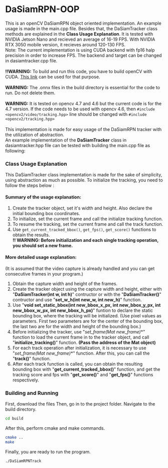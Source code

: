 # DaSiamRPN-OOP

This is an openCV DaSiamRPN object oriented implementation. An example usage is made in the main.cpp file. Besides that, the DaSiamTracker class methods are explained in the **Class Usage Explanation**. It is tested with NVIDIA Jetson Nano and recieved an average of 16-19 FPS. With NVIDIA RTX 3050 mobile version, it recieves around 120-130 FPS.\
Note: The current implementation is using CUDA backend with fp16 halp precision in order to increase FPS. The backend and target can be changed in dasiamtracker.cpp file.\
\
**!!WARNING:** To build and run this code, you have to build openCV with CUDA. [This link](https://github.com/zadobudak/Install-Opencv-4.7.0-CUDA-Ubuntu) can be used for that purpose.\
\
**WARNING:** The .onnx files in the build directory is essential for the code to run. Do not delete them.\
\
**WARNING:**  It is tested on opencv 4.7 and 4.6 but the current code is for the 4.7 version. If the code needs to be used with opencv 4.6, then `#include <opencv2/video/tracking.hpp>` line should be changed with  `#include <opencv2/tracking.hpp>`\
\
This implementation is made for easy usage of the DaSiamRPN tracker with the utilization of abstraction.\
An example implementation of the **DaSiamTracker** class in dasiamtracker.hpp file can be tested with building the main.cpp file as following:

### Class Usage Explanation
This DaSiamTracker class implementation is made for the sake of simplicity, using abstraction as much as possible. To initialize the tracking, you need to follow the steps below :

#### Summary of the usage explanation:
1. Create the tracker object, set it's width and height. Also declare the initial bounding box coordinates.
2. To initialize, set the current frame and call the initialize tracking function.
3. To resume the tracking, set the current frame and call the track function.
4. Use `get_current_tracked_bbox()`, `get_fps()`, `get_score()` functions to obtain the results.\
**!! WARNING: Before initialization and each single tracking operation, you should set a new frame.**

#### More detailed usage explanation:
(It is assumed that the video capture is already handled and you can get consecutive frames in your program.)
1. Obtain the capture width and height of the frames.
2. Create the tracker object using the capture width and height, either with "**DaSiamTracker(int w, int h)**" contructor or with the "**DaSiamTracker()**" contructor and use "**set_w_h(int new_w, int new_h)**" function.
3. Use "**void set_static_bbox(int new_bbox_x_px, int new_bbox_y_px, int new_bbox_w_px, int new_bbox_h_px)**" funtion to declare the static bounding box, where the tracking will be initialized. (Use pixel values as parameters. First two parameters are for the center of the bounding box, the last two are for the width and height of the bounding box.)
4. Before initializing the tracker, use "**set_frame(Mat* new_frame)**" function to load the current frame in to the tracker object, and call "**initialize_tracking()**" function. **(Pass the address of the Mat object)**
5. For each track operation after initialization, it is necessary to use "**set_frame(Mat* new_frame)**" function. After this, you can call the "**track()**" function.
6. After each track function is called, you can obtain the resulting bounding box with "**get_current_tracked_bbox()**" function, and get the tracking score and fps with "**get_score()**" and "**get_fps()**" functions respectively.


### Building and Running
First, download the files
Then, go in to the project folder. Navigate to the build directory.
```sh
cd build
```
After this, perform cmake and make commands.
```sh
cmake ..
make
```
Finally, you are ready to run the program.
```sh
./DaSiamRPNTrack
```
